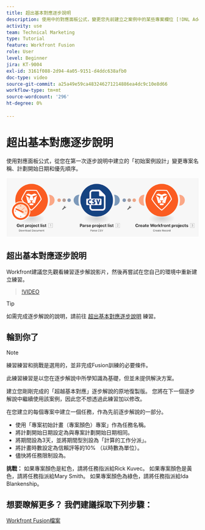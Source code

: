 ```yaml
---
title: 超出基本對應逐步說明
description: 使用中的對應面板公式，變更您先前建立之案例中的某些專案欄位 [!DNL Adobe Workfront Fusion].
activity: use
team: Technical Marketing
type: Tutorial
feature: Workfront Fusion
role: User
level: Beginner
jira: KT-9004
exl-id: 3161f088-2d94-4a05-9151-d4ddc638afb0
doc-type: video
source-git-commit: a25a49e59ca483246271214886ea4dc9c10e8d66
workflow-type: tm+mt
source-wordcount: '296'
ht-degree: 0%

---
```


# 超出基本對應逐步說明

使用對應面板公式，從您在第一次逐步說明中建立的「初始案例設計」變更專案名稱、計劃開始日期和優先順序。

![Fusion情境的影像](assets/understand-the-basics-1.png)

## 超出基本對應逐步說明

Workfront建議您先觀看練習逐步解說影片，然後再嘗試在您自己的環境中重新建立練習。

>[!VIDEO](https://video.tv.adobe.com/v/335264/?quality=12&learn=on)

>[!TIP]
>
>如需完成逐步解說的說明，請前往 [超出基本對應逐步說明](https://experienceleague.adobe.com/docs/workfront-learn/tutorials-workfront/fusion/exercises/beyond-basic-mapping.html?lang=en) 練習。

## 輪到你了

>[!NOTE]
>
>練習練習和挑戰是選用的，並非完成Fusion訓練的必要條件。

此練習練習是以您在逐步解說中所學知識為基礎，但並未提供解決方案。

建立您剛剛完成的「超越基本對應」逐步解說的原地復製版。 您將在下一個逐步解說中繼續使用該案例，因此您不想透過此練習加以修改。

在您建立的每個專案中建立一個任務，作為先前逐步解說的一部分。

* 使用「專案初始計畫（專案顏色）專案」作為任務名稱。
* 將計劃開始日期設定為與專案計劃開始日期相同。
* 將期間設為3天，並將期間型別設為「計算的工作分派」。
* 將計畫時數設定為信賴評等的10% （以時數為單位）。
* 儘快將任務限制設為。

**挑戰：** 如果專案顏色是紅色，請將任務指派給Rick Kuvec。 如果專案顏色是黃色，請將任務指派給Mary Smith。 如果專案顏色為綠色，請將任務指派給Ida Blankenship。

## 想要瞭解更多？ 我們建議採取下列步驟：

[Workfront Fusion檔案](https://experienceleague.adobe.com/docs/workfront/using/adobe-workfront-fusion/workfront-fusion-2.html?lang=en)
